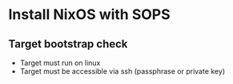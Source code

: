 # Install NixOS with SOPS

## Target bootstrap check

- Target must run on linux
- Target must be accessible via ssh (passphrase or private key)
